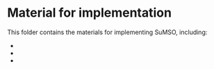 # Material for implementation

This folder contains the materials for implementing SuMSO, including:

- 
-
-
